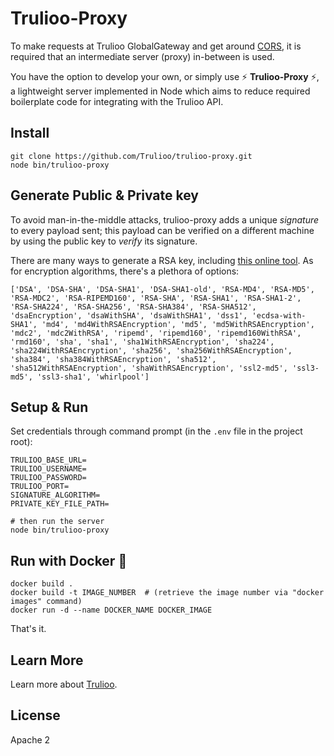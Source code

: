 # Trulioo-Proxy

To make requests at Trulioo GlobalGateway and get around [CORS](https://developer.mozilla.org/en-US/docs/Web/HTTP/CORS), it is required that an intermediate server (proxy) in-between is used.

You have the option to develop your own, or simply use ⚡ **Trulioo-Proxy** ⚡, a lightweight server implemented in Node which aims to reduce required boilerplate code for integrating with the Trulioo API.

## Install 

```
git clone https://github.com/Trulioo/trulioo-proxy.git
node bin/trulioo-proxy
```
## Generate Public & Private key
To avoid man-in-the-middle attacks, trulioo-proxy adds a unique _signature_ to every payload sent; this payload can be verified on a different machine by using the public key to _verify_ its signature.

There are many ways to generate a RSA key, including [this online tool](http://travistidwell.com/jsencrypt/demo/). As for encryption algorithms, there's  a plethora of options:

```
['DSA', 'DSA-SHA', 'DSA-SHA1', 'DSA-SHA1-old', 'RSA-MD4', 'RSA-MD5', 'RSA-MDC2', 'RSA-RIPEMD160', 'RSA-SHA', 'RSA-SHA1', 'RSA-SHA1-2', 'RSA-SHA224', 'RSA-SHA256', 'RSA-SHA384', 'RSA-SHA512', 'dsaEncryption', 'dsaWithSHA', 'dsaWithSHA1', 'dss1', 'ecdsa-with-SHA1', 'md4', 'md4WithRSAEncryption', 'md5', 'md5WithRSAEncryption', 'mdc2', 'mdc2WithRSA', 'ripemd', 'ripemd160', 'ripemd160WithRSA', 'rmd160', 'sha', 'sha1', 'sha1WithRSAEncryption', 'sha224', 'sha224WithRSAEncryption', 'sha256', 'sha256WithRSAEncryption', 'sha384', 'sha384WithRSAEncryption', 'sha512', 'sha512WithRSAEncryption', 'shaWithRSAEncryption', 'ssl2-md5', 'ssl3-md5', 'ssl3-sha1', 'whirlpool']
  ```

## Setup & Run
Set credentials through command prompt (in the `.env` file in the project root):

```
TRULIOO_BASE_URL=
TRULIOO_USERNAME=
TRULIOO_PASSWORD=
TRULIOO_PORT=
SIGNATURE_ALGORITHM=
PRIVATE_KEY_FILE_PATH=

# then run the server
node bin/trulioo-proxy
```

## Run with Docker 🐳

```
docker build . 
docker build -t IMAGE_NUMBER  # (retrieve the image number via "docker images" command)
docker run -d --name DOCKER_NAME DOCKER_IMAGE
```

That's it.

## Learn More

Learn more about  [Trulioo](https://www.trulioo.com/).

## License

Apache 2